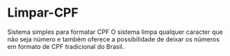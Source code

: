 # Limpar-CPF
Sistema simples para formatar CPF
O sistema limpa qualquer caracter que não seja número e também oferece a possibilidade de deixar os números em formato de CPF 
tradicional do Brasil. 
